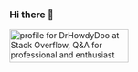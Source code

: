 ### Hi there 👋

<a href="https://stackoverflow.com/users/14734532/drhowdydoo"><img src="https://stackoverflow.com/users/flair/14734532.png?theme=clean" width="208" height="58" alt="profile for DrHowdyDoo at Stack Overflow, Q&amp;A for professional and enthusiast programmers" title="profile for DrHowdyDoo at Stack Overflow, Q&amp;A for professional and enthusiast programmers"></a>

<!--
**DrHowdyDoo/DrHowdyDoo** is a ✨ _special_ ✨ repository because its `README.md` (this file) appears on your GitHub profile.

Here are some ideas to get you started:

- 🔭 I’m currently working on ...
- 🌱 I’m currently learning ...
- 👯 I’m looking to collaborate on ...
- 🤔 I’m looking for help with ...
- 💬 Ask me about ...
- 📫 How to reach me: ...
- 😄 Pronouns: ...
- ⚡ Fun fact: ...
-->
